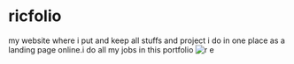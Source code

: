 # ricfolio
my website where i put and keep all stuffs and project i do in one place as a landing page online.i do all my jobs in this portfolio
![r e](https://github.com/codegoat23/ricfolio/assets/115357237/b7ebc4fc-1456-48b8-b7ee-e3a20228f37a)

